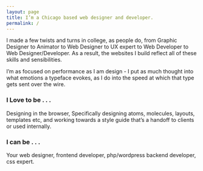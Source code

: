 ```yaml
---
layout: page
title: I’m a Chicago based web designer and developer.
permalink: /
---
```

I made a few twists and turns in college, as people do, from Graphic Designer to Animator to Web Designer to UX expert to Web Developer to Web Designer/Developer. As a result, the websites I build reflect all of these skills and sensibilities.

I’m as focused on performance as I am design - I put as much thought into what emotions a typeface evokes, as I do into the speed at which that type gets sent over the wire.

### I Love to be . . .
Designing in the browser, Specifically designing atoms, molecules, layouts, templates etc, and working towards a style guide that’s a handoff to clients or used internally.

### I can be . . .
Your web designer, frontend developer, php/wordpress backend developer, css expert.
